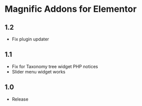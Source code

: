 Magnific Addons for Elementor
=========================


1.2
-----
- Fix plugin updater

1.1
-----
- Fix for Taxonomy tree widget PHP notices
- Slider menu widget works

1.0
-----
- Release